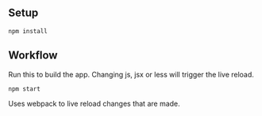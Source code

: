 ## Setup

```
npm install
```

## Workflow

Run this to build the app. Changing js, jsx or less will trigger the live reload.
```
npm start
```

Uses webpack to live reload changes that are made.
